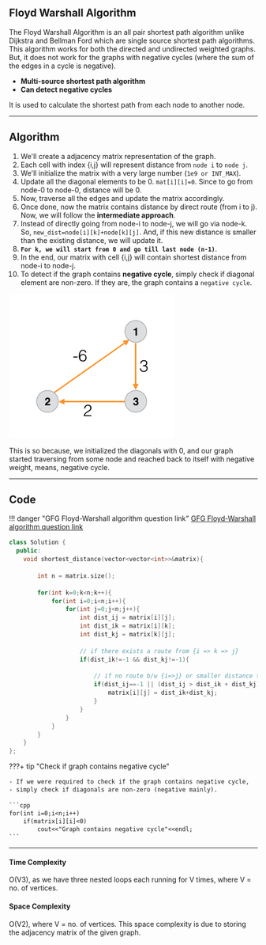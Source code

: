 ## Floyd Warshall Algorithm

The Floyd Warshall Algorithm is an all pair shortest path algorithm unlike Dijkstra and Bellman Ford which are single source shortest path algorithms. This algorithm works for both the directed and undirected weighted graphs. But, it does not work for the graphs with negative cycles (where the sum of the edges in a cycle is negative).

- **Multi-source shortest path algorithm**
- **Can detect negative cycles**

It is used to calculate the shortest path from each node to another node.

---

## Algorithm

1. We'll create a adjacency matrix representation of the graph.
2. Each cell with index {i,j} will represent distance from `node i` to `node j`.
3. We'll initialize the matrix with a very large number (`1e9 or INT_MAX`).
4. Update all the diagonal elements to be 0. `mat[i][i]=0`. Since to go from node-0 to node-0, distance will be 0.
5. Now, traverse all the edges and update the matrix accordingly.
6. Once done, now the matrix contains distance by direct route (from i to j). Now, we will follow the **intermediate approach**.
7. Instead of directly going from node-i to node-j, we will go via node-k. So, `new_dist=node[i][k]+node[k][j]`. And, if this new distance is smaller than the existing distance, we will update it.
8. **`For k, we will start from 0 and go till last node (n-1)`**.
9. In the end, our matrix with cell {i,j} will contain shortest distance from node-i to node-j.
10. To detect if the graph contains **negative cycle**, simply check if diagonal element are non-zero. If they are, the graph contains a `negative cycle`.

![negative graph](../../../images/dsa/graph/negative-cycle.png)

This is so because, we initialized the diagonals with 0, and our graph started traversing from some node and reached back to itself with negative weight, means, negative cycle.

--- 

## Code

!!! danger "GFG Floyd-Warshall algorithm question link"
    <a href="https://www.geeksforgeeks.org/problems/implementing-floyd-warshall2042/1" target="_blank">GFG Floyd-Warshall algorithm question link</a>



```cpp
class Solution {
  public:
	void shortest_distance(vector<vector<int>>&matrix){
	    
	    int n = matrix.size();
	    
	    for(int k=0;k<n;k++){
	        for(int i=0;i<n;i++){
	            for(int j=0;j<n;j++){
	                int dist_ij = matrix[i][j];
	                int dist_ik = matrix[i][k];
	                int dist_kj = matrix[k][j];
	                
	                // if there exists a route from {i => k => j}
	                if(dist_ik!=-1 && dist_kj!=-1){
	                    
	                    // if no route b/w {i=>j} or smaller distance through k
	                    if(dist_ij==-1 || (dist_ij > dist_ik + dist_kj)){
	                        matrix[i][j] = dist_ik+dist_kj;
	                    }
	                }
	            }
	        }
	    }
	}
};

```

???+ tip "Check if graph contains negative cycle"

    - If we were required to check if the graph contains negative cycle,
    - simply check if diagonals are non-zero (negative mainly).

    ```cpp
    for(int i=0;i<n;i++)
        if(matrix[i][i]<0)
            cout<<"Graph contains negative cycle"<<endl;
    ```


---

#### Time Complexity 

O(V3), as we have three nested loops each running for V times, where V = no. of vertices.

#### Space Complexity

O(V2), where V = no. of vertices. This space complexity is due to storing the adjacency matrix of the given graph.
